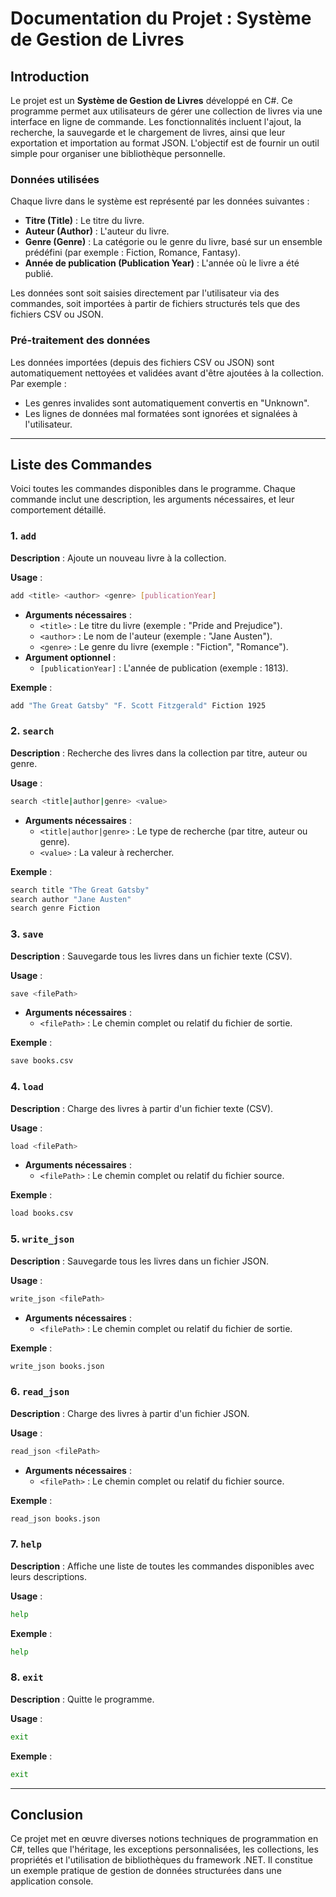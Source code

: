 # Documentation du Projet : Système de Gestion de Livres

## Introduction
Le projet est un **Système de Gestion de Livres** développé en C#. Ce programme permet aux utilisateurs de gérer une collection de livres via une interface en ligne de commande. Les fonctionnalités incluent l'ajout, la recherche, la sauvegarde et le chargement de livres, ainsi que leur exportation et importation au format JSON. L'objectif est de fournir un outil simple pour organiser une bibliothèque personnelle.

### Données utilisées
Chaque livre dans le système est représenté par les données suivantes :
- **Titre (Title)** : Le titre du livre.
- **Auteur (Author)** : L'auteur du livre.
- **Genre (Genre)** : La catégorie ou le genre du livre, basé sur un ensemble prédéfini (par exemple : Fiction, Romance, Fantasy).
- **Année de publication (Publication Year)** : L'année où le livre a été publié.

Les données sont soit saisies directement par l'utilisateur via des commandes, soit importées à partir de fichiers structurés tels que des fichiers CSV ou JSON.

### Pré-traitement des données
Les données importées (depuis des fichiers CSV ou JSON) sont automatiquement nettoyées et validées avant d'être ajoutées à la collection. Par exemple :
- Les genres invalides sont automatiquement convertis en "Unknown".
- Les lignes de données mal formatées sont ignorées et signalées à l'utilisateur.

---

## Liste des Commandes
Voici toutes les commandes disponibles dans le programme. Chaque commande inclut une description, les arguments nécessaires, et leur comportement détaillé.

### 1. `add`
**Description** : Ajoute un nouveau livre à la collection.

**Usage** :
```bash
add <title> <author> <genre> [publicationYear]
```
- **Arguments nécessaires** :
  - `<title>` : Le titre du livre (exemple : "Pride and Prejudice").
  - `<author>` : Le nom de l'auteur (exemple : "Jane Austen").
  - `<genre>` : Le genre du livre (exemple : "Fiction", "Romance").
- **Argument optionnel** :
  - `[publicationYear]` : L'année de publication (exemple : 1813).

**Exemple** :
```bash
add "The Great Gatsby" "F. Scott Fitzgerald" Fiction 1925
```

### 2. `search`
**Description** : Recherche des livres dans la collection par titre, auteur ou genre.

**Usage** :
```bash
search <title|author|genre> <value>
```
- **Arguments nécessaires** :
  - `<title|author|genre>` : Le type de recherche (par titre, auteur ou genre).
  - `<value>` : La valeur à rechercher.

**Exemple** :
```bash
search title "The Great Gatsby"
search author "Jane Austen"
search genre Fiction
```

### 3. `save`
**Description** : Sauvegarde tous les livres dans un fichier texte (CSV).

**Usage** :
```bash
save <filePath>
```
- **Arguments nécessaires** :
  - `<filePath>` : Le chemin complet ou relatif du fichier de sortie.

**Exemple** :
```bash
save books.csv
```

### 4. `load`
**Description** : Charge des livres à partir d'un fichier texte (CSV).

**Usage** :
```bash
load <filePath>
```
- **Arguments nécessaires** :
  - `<filePath>` : Le chemin complet ou relatif du fichier source.

**Exemple** :
```bash
load books.csv
```

### 5. `write_json`
**Description** : Sauvegarde tous les livres dans un fichier JSON.

**Usage** :
```bash
write_json <filePath>
```
- **Arguments nécessaires** :
  - `<filePath>` : Le chemin complet ou relatif du fichier de sortie.

**Exemple** :
```bash
write_json books.json
```

### 6. `read_json`
**Description** : Charge des livres à partir d'un fichier JSON.

**Usage** :
```bash
read_json <filePath>
```
- **Arguments nécessaires** :
  - `<filePath>` : Le chemin complet ou relatif du fichier source.

**Exemple** :
```bash
read_json books.json
```

### 7. `help`
**Description** : Affiche une liste de toutes les commandes disponibles avec leurs descriptions.

**Usage** :
```bash
help
```

**Exemple** :
```bash
help
```

### 8. `exit`
**Description** : Quitte le programme.

**Usage** :
```bash
exit
```

**Exemple** :
```bash
exit
```

---

## Conclusion
Ce projet met en œuvre diverses notions techniques de programmation en C#, telles que l'héritage, les exceptions personnalisées, les collections, les propriétés et l'utilisation de bibliothèques du framework .NET. Il constitue un exemple pratique de gestion de données structurées dans une application console.


